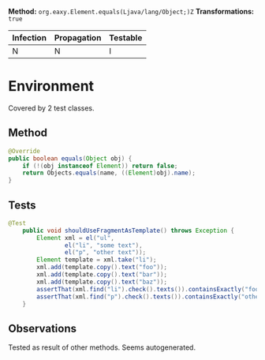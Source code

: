 
**Method:** `org.eaxy.Element.equals(Ljava/lang/Object;)Z`
**Transformations:** `true`

| Infection | Propagation | Testable |
|-----------|-------------|----------|
| N         | N           | I        |

# Environment

Covered by 2 test classes.

## Method

```Java
@Override
public boolean equals(Object obj) {
    if (!(obj instanceof Element)) return false;
    return Objects.equals(name, ((Element)obj).name);
}
```

## Tests

```Java
@Test
    public void shouldUseFragmentAsTemplate() throws Exception {
        Element xml = el("ul",
                el("li", "some text"),
                el("p", "other text"));
        Element template = xml.take("li");
        xml.add(template.copy().text("foo"));
        xml.add(template.copy().text("bar"));
        xml.add(template.copy().text("baz"));
        assertThat(xml.find("li").check().texts()).containsExactly("foo", "bar", "baz");
        assertThat(xml.find("p").check().texts()).containsExactly("other text");
    }
```

## Observations
Tested as result of other methods. Seems autogenerated.
